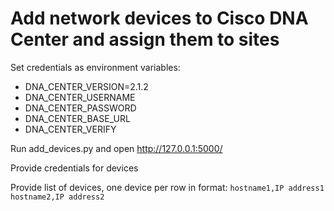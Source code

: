 # Add network devices to Cisco DNA Center and assign them to sites

Set credentials as environment variables:
- DNA_CENTER_VERSION=2.1.2
- DNA_CENTER_USERNAME
- DNA_CENTER_PASSWORD
- DNA_CENTER_BASE_URL
- DNA_CENTER_VERIFY

Run add_devices.py and open http://127.0.0.1:5000/

Provide credentials for devices

Provide list of devices, one device per row in format:
`hostname1,IP address1`
`hostname2,IP address2`